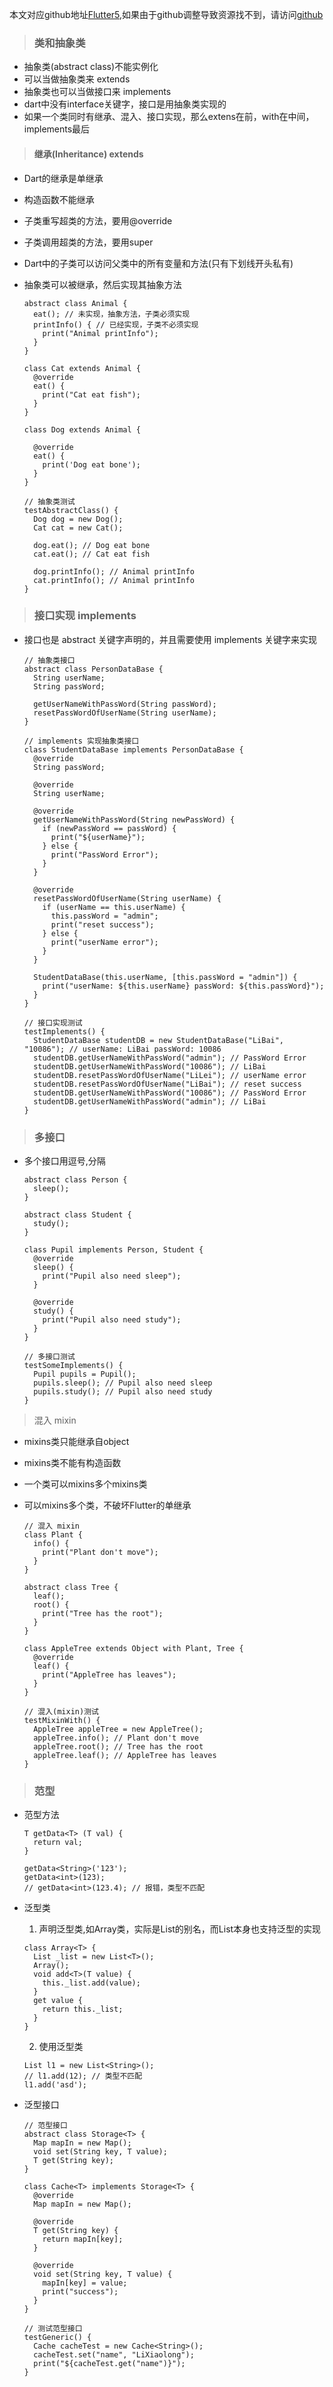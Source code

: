 本文对应github地址[Flutter5](https://github.com/DDYFlutter/LearnFlutter/blob/master/Flutter005.md),如果由于github调整导致资源找不到，请访问[github](https://github.com/DDYFlutter/LearnFlutter)


> ### 类和抽象类 

* 抽象类(abstract class)不能实例化
* 可以当做抽象类来 extends 
* 抽象类也可以当做接口来 implements
* dart中没有interface关键字，接口是用抽象类实现的
* 如果一个类同时有继承、混入、接口实现，那么extens在前，with在中间，implements最后

> #### 继承(Inheritance) extends

* Dart的继承是单继承
* 构造函数不能继承
* 子类重写超类的方法，要用@override
* 子类调用超类的方法，要用super
* Dart中的子类可以访问父类中的所有变量和方法(只有下划线开头私有)
* 抽象类可以被继承，然后实现其抽象方法

	```
	abstract class Animal {
	  eat(); // 未实现，抽象方法，子类必须实现
	  printInfo() { // 已经实现，子类不必须实现
	    print("Animal printInfo");
	  }
	}
	
	class Cat extends Animal {
	  @override
	  eat() {
	    print("Cat eat fish");
	  }
	}
	
	class Dog extends Animal {
	
	  @override
	  eat() {
	    print('Dog eat bone');
	  }
	}
	
	// 抽象类测试
	testAbstractClass() {
	  Dog dog = new Dog();
	  Cat cat = new Cat();
	
	  dog.eat(); // Dog eat bone
	  cat.eat(); // Cat eat fish
	
	  dog.printInfo(); // Animal printInfo
	  cat.printInfo(); // Animal printInfo
	}
	```

> ### 接口实现 implements

* 接口也是 abstract 关键字声明的，并且需要使用 implements 关键字来实现

	```
	// 抽象类接口
	abstract class PersonDataBase {
	  String userName;
	  String passWord;
	
	  getUserNameWithPassWord(String passWord);
	  resetPassWordOfUserName(String userName);
	}
	
	// implements 实现抽象类接口
	class StudentDataBase implements PersonDataBase {
	  @override
	  String passWord;
	
	  @override
	  String userName;
	
	  @override
	  getUserNameWithPassWord(String newPassWord) {
	    if (newPassWord == passWord) {
	      print("${userName}");
	    } else {
	      print("PassWord Error");
	    }
	  }
	
	  @override
	  resetPassWordOfUserName(String userName) {
	    if (userName == this.userName) {
	      this.passWord = "admin";
	      print("reset success");
	    } else {
	      print("userName error");
	    }
	  }
	
	  StudentDataBase(this.userName, [this.passWord = "admin"]) {
	    print("userName: ${this.userName} passWord: ${this.passWord}");
	  }
	}
	
	// 接口实现测试
	testImplements() {
	  StudentDataBase studentDB = new StudentDataBase("LiBai", "10086"); // userName: LiBai passWord: 10086
	  studentDB.getUserNameWithPassWord("admin"); // PassWord Error
	  studentDB.getUserNameWithPassWord("10086"); // LiBai
	  studentDB.resetPassWordOfUserName("LiLei"); // userName error
	  studentDB.resetPassWordOfUserName("LiBai"); // reset success
	  studentDB.getUserNameWithPassWord("10086"); // PassWord Error
	  studentDB.getUserNameWithPassWord("admin"); // LiBai
	}
	```

> ### 多接口

* 多个接口用逗号,分隔

	```
	abstract class Person {
	  sleep();
	}
	
	abstract class Student {
	  study();
	}
	
	class Pupil implements Person, Student {
	  @override
	  sleep() {
	    print("Pupil also need sleep");
	  }
	
	  @override
	  study() {
	    print("Pupil also need study");
	  }
	}
	
	// 多接口测试
	testSomeImplements() {
	  Pupil pupils = Pupil();
	  pupils.sleep(); // Pupil also need sleep
	  pupils.study(); // Pupil also need study
	}
	```

> 混入 mixin
 
* mixins类只能继承自object
* mixins类不能有构造函数
* 一个类可以mixins多个mixins类
* 可以mixins多个类，不破坏Flutter的单继承

	```
	// 混入 mixin
	class Plant {
	  info() {
	    print("Plant don't move");
	  }
	}
	
	abstract class Tree {
	  leaf();
	  root() {
	    print("Tree has the root");
	  }
	}
	
	class AppleTree extends Object with Plant, Tree {
	  @override
	  leaf() {
	    print("AppleTree has leaves");
	  }
	}
	
	// 混入(mixin)测试
	testMixinWith() {
	  AppleTree appleTree = new AppleTree();
	  appleTree.info(); // Plant don't move
	  appleTree.root(); // Tree has the root
	  appleTree.leaf(); // AppleTree has leaves
	}
	```

> ### 范型

* 范型方法

	```
	T getData<T> (T val) {
	  return val;
	}
	
	getData<String>('123');
	getData<int>(123);
	// getData<int>(123.4); // 报错，类型不匹配
	```
*  泛型类

	1. 声明泛型类,如Array类，实际是List的别名，而List本身也支持泛型的实现

	```
	class Array<T> {
	  List _list = new List<T>();
	  Array();
	  void add<T>(T value) {
	    this._list.add(value);
	  }
	  get value {
	    return this._list;
	  }
	}
	```
	2. 使用泛型类

	```
	List l1 = new List<String>();
	// l1.add(12); // 类型不匹配
	l1.add('asd');
	```

* 泛型接口

	```
	// 范型接口
	abstract class Storage<T> {
	  Map mapIn = new Map();
	  void set(String key, T value);
	  T get(String key);
	}
	
	class Cache<T> implements Storage<T> {
	  @override
	  Map mapIn = new Map();
	
	  @override
	  T get(String key) {
	    return mapIn[key];
	  }
	
	  @override
	  void set(String key, T value) {
	    mapIn[key] = value;
	    print("success");
	  }
	}
	
	// 测试范型接口
	testGeneric() {
	  Cache cacheTest = new Cache<String>();
	  cacheTest.set("name", "LiXiaolong");
	  print("${cacheTest.get("name")}");
	}
	```